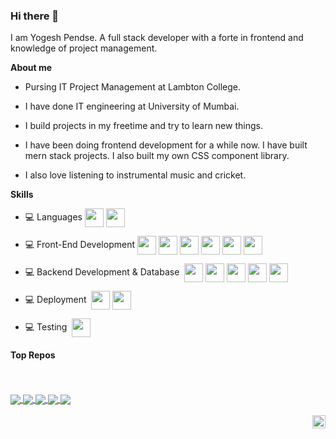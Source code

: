 ### Hi there 👋

I am Yogesh Pendse. A full stack developer with a forte in frontend and knowledge of project management.

**About me**

- Pursing IT Project Management at Lambton College.

- I have done IT engineering at University of Mumbai.

- I build projects in my freetime and try to learn new things.

- I have been doing frontend development for a while now. I have built mern stack projects. I also built my own CSS component library.

- I also love listening to instrumental music and cricket.

**Skills**

- 💻 Languages&nbsp;<img align="center" height="30" src="https://img.icons8.com/color/144/000000/javascript.png"/> <img align="center" height="30" src="https://img.icons8.com/color/144/000000/typescript.png"/>

- 💻 Front-End Development&nbsp;<img align="center" height="30" src="https://img.icons8.com/color/144/000000/html-5.png"/> <img align="center" height="30" src="https://img.icons8.com/color/144/000000/css3.png"/> <img align="center" height="30" src="https://img.icons8.com/color/144/000000/bootstrap.png"/> <img align="center" height="30" src="https://img.icons8.com/color/144/000000/javascript.png"/> <img align="center" height="30" src="https://img.icons8.com/color/144/000000/typescript.png"/> <img align="center" height="30" src="https://img.icons8.com/ultraviolet/480/000000/react.png"/>

- 💻 Backend Development & Database &nbsp;<img align="center" height="30" src="https://img.icons8.com/color/144/000000/nodejs.png"/> <img align="center" height="30" src="https://avatars.githubusercontent.com/u/5658226?s=200&v=4"/> <img align="center" height="30" src="https://images.opencollective.com/mongoose/0ff43ec/logo/256.png" /> <img align="center" height="30" src="https://avatars.githubusercontent.com/u/45120?s=200&v=4"/> <img align="center" height="30" src="https://jwt.io/img/pic_logo.svg"/>

- 💻 Deployment &nbsp;<img align="center" height="30" src="https://avatars.githubusercontent.com/u/7892489?s=200&v=4"/> <img align="center" height="30" src="https://avatars.githubusercontent.com/u/23211?s=200&v=4"/>

- 💻 Testing &nbsp;<img align="center" height="30" src="https://images.opencollective.com/jest/2fa74a8/logo/256.png"/>

<!-- https://jwt.io/img/pic_logo.svg -->
<!-- https://images.opencollective.com/jest/2fa74a8/logo/256.png -->
#### Top Repos

<br />
<br />

<a href="https://github.com/yogeshpendse/componentlibrary">
  <img align="center" src="https://github-readme-stats.vercel.app/api/pin/?username=yogeshpendse&repo=componentlibrary&theme=buefy" />
</a>
<a href="https://github.com/yogeshpendse/ecommerce">
  <img align="center" src="https://github-readme-stats.vercel.app/api/pin/?username=yogeshpendse&repo=ecommerce&theme=buefy" />
</a>
<a href="https://github.com/yogeshpendse/videolibrary">
  <img align="center" src="https://github-readme-stats.vercel.app/api/pin/?username=yogeshpendse&repo=videolibrary&theme=buefy" />
</a>
<a href="https://github.com/yogeshpendse/social-media-frontend">
  <img align="center" src="https://github-readme-stats.vercel.app/api/pin/?username=yogeshpendse&repo=social-media-frontend&theme=buefy" />
</a>
<a href="https://github.com/yogeshpendse/basic-ts-quizapp">
  <img align="center" src="https://github-readme-stats.vercel.app/api/pin/?username=yogeshpendse&repo=basic-ts-quizapp&theme=buefy" />
</a>
<br />
<br />
<a href="https://in.linkedin.com/in/yogesh-pendse">
  <img align="right" alt="Yogesh Pendse | linkedin" width="21px" src="https://avatars.githubusercontent.com/u/357098?s=200&v=4" />
</a>
